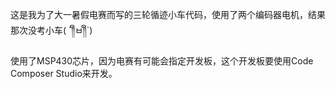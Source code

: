 这是我为了大一暑假电赛而写的三轮循迹小车代码，使用了两个编码器电机，结果那次没考小车( ´༎ຶㅂ༎ຶ`)

使用了MSP430芯片，因为电赛有可能会指定开发板，这个开发板要使用Code Composer Studio来开发。


